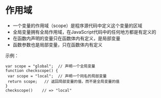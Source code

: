 # 作用域

- 一个变量的作用域（scope）是程序源代码中定义这个变量的区域
- 全局变量拥有全局作用域，在JavaScript代码中的任何地方都是有定义的
- 在函数内声明的变量只在函数体内有定义，是局部变量
- 函数参数也是局部变量，只在函数体内有定义

示例：
```
var scope = "global";  // 声明一个全局变量
function checkscope() {
 var scope = "local";  // 声明一个同名的局部变量
 return scope;   // 返回局部变量的值，而不是全局变量的值
}
checkscope()    // => "local"
```